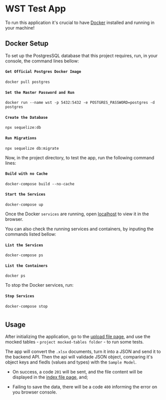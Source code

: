 # WST Test App

To run this application it's crucial to have [Docker](https://www.docker.com/) installed and running in your machine!

## Docker Setup

To set up the PostgresSQL database that this project requires, run, in your console, the command lines bellow:

#### `Get Official Postgres Docker Image`

```
docker pull postgres
```

#### `Set the Master Password and Run`

```
docker run --name wst -p 5432:5432 -e POSTGRES_PASSWORD=postgres -d postgres
```

#### `Create the Database`

```
npx sequelize:db
```

#### `Run Migrations`

```
npx sequelize db:migrate
```

Now, in the project directory, to test the app, run the following command lines:

#### `Build with no Cache`

```
docker-compose build --no-cache
```

#### `Start the Services`

```
docker-compose up
```

Once the Docker `services` are running, open [localhost](http://localhost:3000) to view it in the browser.

You can also check the running services and containers, by inputing the commands listed bellow:

#### `List the Services`

```
docker-compose ps
```

#### `List the Containers`

```
docker ps
```

To stop the Docker services, run:

#### `Stop Services`

```
docker-compose stop
```

#

## Usage

After initializing the application, go to the [upload file page](http://localhost:3000/send-sample), and use the mocked tables - `project mocked-tables folder` - to run some tests.

The app will convert the `.xlsx` documents, turn it into a JSON and send it to the backend API. Then the api will validade JSON object, comparing it's object keys and fiedls (values and types) with the `Sample Model`.

- On success, a code `201` will be sent, and the file content will be displayed in the [index file page](http://localhost:3000/sample-submissions), and;

- Failing to save the data, there will be a code `400` informing the error on you browser console.
